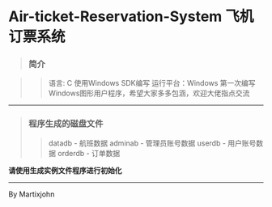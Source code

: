 # Air-ticket-Reservation-System 飞机订票系统

> ### 简介

>> 语言: C
>> 使用Windows SDK编写
>> 运行平台：Windows
>> 第一次编写Windows图形用户程序，希望大家多多包涵，欢迎大佬指点交流

-----

> ### 程序生成的磁盘文件
>> datadb - 航班数据
>> adminab - 管理员账号数据
>> userdb - 用户账号数据
>> orderdb - 订单数据

**请使用生成实例文件程序进行初始化**

-----

By Martixjohn
